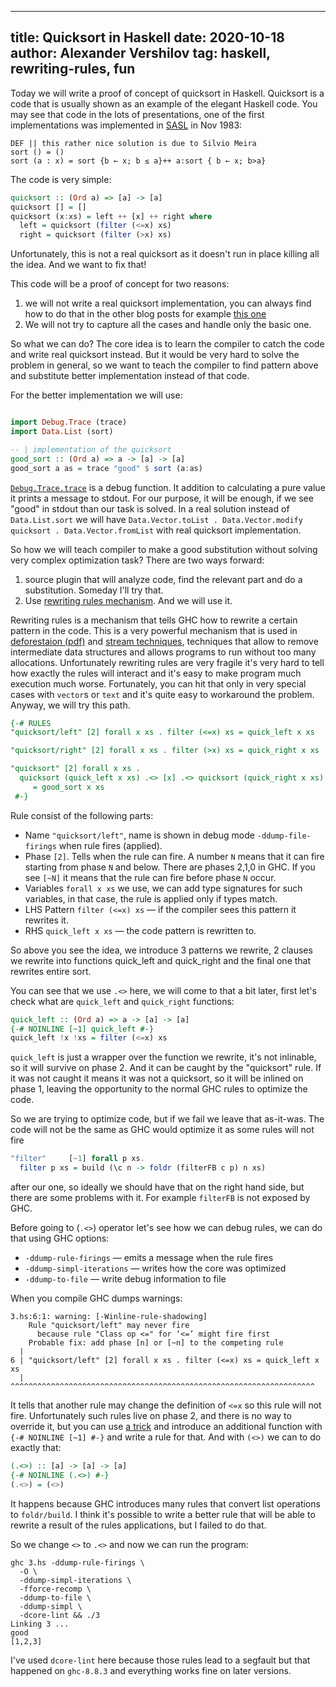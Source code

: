 ----
title: Quicksort in Haskell
date: 2020-10-18
author: Alexander Vershilov
tag: haskell, rewriting-rules, fun
----

Today we will write a proof of concept of quicksort in Haskell. Quicksort is a code
that is usually shown as an example of the elegant Haskell code. You may see that
code in the lots of presentations, one of the first implementations was
implemented in [SASL](https://rosettacode.org/wiki/Sorting_algorithms/Quicksort#SASL)
in Nov 1983:

```
DEF || this rather nice solution is due to Silvio Meira
sort () = ()
sort (a : x) = sort {b ← x; b ≤ a}++ a:sort { b ← x; b>a}
```

The code is very simple:

```Haskell
quicksort :: (Ord a) => [a] -> [a]
quicksort [] = []
quicksort (x:xs) = left ++ [x] ++ right where
  left = quicksort (filter (<=x) xs)
  right = quicksort (filter (>x) xs)
```

Unfortunately, this is not a real quicksort as it doesn't run in place killing all the
idea. And we want to fix that! 

This code will be a proof of concept for two reasons:

  1. we will not write a real quicksort implementation, you can always find 
     how to do that in the other blog posts for example [this one](https://mmhaskell.com/blog/2019/5/13/quicksort-with-haskell)
  2. We will not try to capture all the cases and handle only the basic one.

So what we can do? The core idea is to learn the compiler to catch the code
and write real quicksort instead. But it would be very hard to solve the problem
in general, so we want to teach the compiler to find pattern above and substitute
better implementation instead of that code.

For the better implementation we will use:

```Haskell

import Debug.Trace (trace)
import Data.List (sort)

-- | implementation of the quicksort
good_sort :: (Ord a) => a -> [a] -> [a]
good_sort a as = trace "good" $ sort (a:as)
```

[`Debug.Trace.trace`](https://hackage.haskell.org/package/base-4.14.0.0/docs/Debug-Trace.html#v:trace) is a debug function. It addition to calculating a pure value it prints a message to
stdout. For our purpose, it will be enough, if we see "good" in stdout than our task 
is solved. In a real solution instead of `Data.List.sort` we will have
`Data.Vector.toList . Data.Vector.modify quicksort . Data.Vector.fromList` with real
quicksort implementation.

So how we will teach compiler to make a good substitution without solving very complex
optimization task? There are two ways forward:

  1. source plugin that will analyze code, find the relevant part and do a substitution.
Someday I'll try that.
  2. Use [rewriting rules mechanism](https://ghc.gitlab.haskell.org/ghc/doc/users_guide/exts/rewrite_rules.html). And we will use it.

Rewriting rules is a mechanism that tells GHC how to rewrite a certain pattern in the code.
This is a very powerful mechanism that is used in [deforestaion (pdf)](https://ccsweb.lanl.gov/~kei/deforestation-short-cut.pdf)  and [stream techniques](http://fun.cs.tufts.edu/stream-fusion.pdf),
techniques that allow to remove intermediate data structures and allows programs to run
without too many allocations. Unfortunately rewriting rules are very fragile it's very hard
to tell how exactly the rules will interact and it's easy to make program much execution
much worse. Fortunately, you can hit that only in very special cases with `vector`s or `text`
and it's quite easy to workaround the problem. Anyway, we will try this path.


```haskell
{-# RULES
"quicksort/left" [2] forall x xs . filter (<=x) xs = quick_left x xs

"quicksort/right" [2] forall x xs . filter (>x) xs = quick_right x xs

"quicksort" [2] forall x xs .
  quicksort (quick_left x xs) .<> [x] .<> quicksort (quick_right x xs)
     = good_sort x xs
 #-}
```

Rule consist of the following parts:

  * Name `"quicksort/left"`, name is shown in debug mode `-ddump-file-firings` when rule
     fires (applied).
  * Phase `[2]`. Tells when the rule can fire. A number `N` means that it can fire starting
     from phase `N` and below. There are phases 2,1,0 in GHC. If you see `[~N]` it means
     that the rule can fire before phase `N` occur.
  * Variables `forall x xs` we use, we can add type signatures for such variables,
    in that case, the rule is applied only if types match.
  * LHS Pattern `filter (<=x) xs` — if the compiler sees this pattern it rewrites it.
  * RHS `quick_left x xs` — the code pattern is rewritten to.


So above you see the idea, we introduce 3 patterns we rewrite, 2 clauses we rewrite
into functions quick_left and quick_right and the final one that rewrites entire sort.

You can see that we use `.<>` here, we will come to that a bit later, first let's check
what are `quick_left` and `quick_right` functions:
   
```haskell
quick_left :: (Ord a) => a -> [a] -> [a]
{-# NOINLINE [~1] quick_left #-}
quick_left !x !xs = filter (<=x) xs
```

`quick_left` is just a wrapper over the function we rewrite, it's not inlinable, so it
will survive on phase 2. And it can be caught by the "quicksort" rule. If it was not
caught it means it was not a quicksort, so it will be inlined on phase 1, leaving
the opportunity to the normal GHC rules to optimize the code.

So we are trying to optimize code, but if we fail we leave that as-it-was. The
code will not be the same as GHC would optimize it as some rules will not fire

```haskell
"filter"     [~1] forall p xs.
  filter p xs = build (\c n -> foldr (filterFB c p) n xs)
```

after our one, so ideally we should have that on the right hand side, but there are some
problems with it. For example `filterFB` is not exposed by GHC.

Before going to (`.<>`) operator let's see how we can debug rules, we can do that using
GHC options:

  * `-ddump-rule-firings` — emits a message when the rule fires
  * `-ddump-simpl-iterations` — writes how the core was optimized
  * `-ddump-to-file` — write debug information to file

When you compile GHC dumps warnings:

```
3.hs:6:1: warning: [-Winline-rule-shadowing]
    Rule "quicksort/left" may never fire
      because rule "Class op <=" for ‘<=’ might fire first
    Probable fix: add phase [n] or [~n] to the competing rule
  |
6 | "quicksort/left" [2] forall x xs . filter (<=x) xs = quick_left x xs
  | ^^^^^^^^^^^^^^^^^^^^^^^^^^^^^^^^^^^^^^^^^^^^^^^^^^^^^^^^^^^^^^^^^^^^
```

It tells that another rule may change the definition of `<=x` so this rule will not
fire. Unfortunately such rules live on phase 2, and there is no way to override
it, but you can use [a trick](https://gitlab.haskell.org/ghc/ghc/-/issues/4397) and
introduce an additional function with `{-# NOINLINE [~1] #-}` and write a rule for that.
And with `(<>)` we can to do exactly that:

```haskell
(.<>) :: [a] -> [a] -> [a]
{-# NOINLINE (.<>) #-}
(.<>) = (<>)
```

It happens because GHC introduces many rules that convert list operations to
`foldr/build`. I think it's possible to write a better rule that will be able to
rewrite a result of the rules applications, but I failed to do that.

So we change `<>` to `.<>` and now we can run the program:

```
ghc 3.hs -ddump-rule-firings \
  -O \
  -ddump-simpl-iterations \
  -fforce-recomp \
  -ddump-to-file \
  -ddump-simpl \
  -dcore-lint && ./3
Linking 3 ...
good
[1,2,3]
```

I've used `dcore-lint` here because those rules lead to a segfault but that
happened on `ghc-8.8.3` and everything works fine on later versions.
